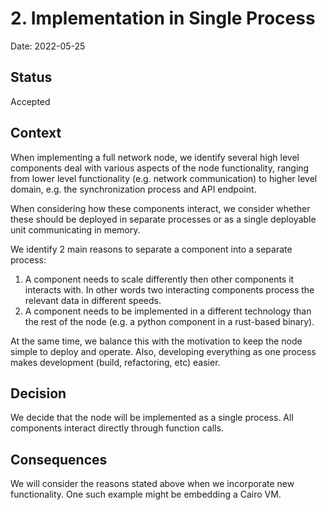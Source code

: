 # 2. Implementation in Single Process

Date: 2022-05-25

## Status

Accepted

## Context

When implementing a full network node, we identify several high level components
deal with various aspects of the node functionality, ranging from lower level functionality (e.g.
network communication) to higher level domain, e.g. the synchronization process and API endpoint.

When considering how these components interact, we consider whether these should be deployed in
separate processes or as a single deployable unit communicating in memory.

We identify 2 main reasons to separate a component into a separate process:
1. A component needs to scale differently then other components it interacts with. In other words
two interacting components process the relevant data in different speeds.
2. A component needs to be implemented in a different technology than the rest of the node (e.g. a
python component in a rust-based binary).

At the same time, we balance this with the motivation to keep the node simple to deploy and operate.
Also, developing everything as one process makes development (build, refactoring, etc) easier.

## Decision

We decide that the node will be implemented as a single process.
All components interact directly through function calls.

## Consequences

We will consider the reasons stated above when we incorporate new functionality.
One such example might be embedding a Cairo VM.
